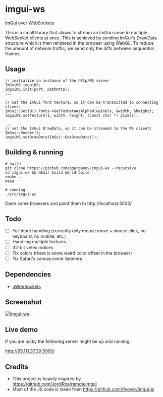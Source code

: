 # imgui-ws

[ImGui](https://github.com/ocornut/imgui) over WebSockets

This is a small library that allows to stream an ImGui scene to multiple WebSocket clients at once. This is achieved by sending ImGui's DrawData structure which is then rendered in the browser using WebGL. To reduce the amount of network traffic, we send only the diffs between sequential frames.

## Usage

```
// initialize an instance of the http/WS server
ImGuiWS imguiWS;
imguiWS.init(port, pathHttp);
...

// set the ImGui font texture, so it can be transmitted to connecting clients
ImGui::GetIO().Fonts->GetTexDataAsAlpha8(&pixels, &width, &height);                                                                                            
imguiWS.setTexture(1, width, height, (const char *) pixels);

...
// set the ImGui DrawData, so it can be streamed to the WS clients
ImGui::Render();
imguiWS.setDrawData(ImGui::GetDrawData());

```

## Building & running

```
# build
git clone https://github.com/ggerganov/imgui-ws --recursive
cd imgui-ws && mkdir build && cd build
cmake ..
make

# running
./src/imgui-ws
```

Open some browsers and point them to http://localhost:5000/

## Todo

- [ ] Full input handling (currently only mouse move + mouse click, no keyboard, no mobile, etc.)
- [ ] Handling multiple textures
- [ ] 32-bit vetex indices
- [ ] Fix colors (there is some weird color offset in the browser)
- [ ] Fix Safari's canvas event listeners

## Dependencies

 - [uWebSockets](https://github.com/uNetworking/uWebSockets)
 
## Screenshot 
 
 <a href="https://i.imgur.com/TVxj8cf.png" target="_blank">![imgui-ws](https://i.imgur.com/TVxj8cf.png)</a>

## Live demo

If you are lucky the following server might be up and running:

http://95.111.37.39:5000/

## Credits
 - This project is heavily inspired by https://github.com/JordiRos/remoteimgui
 - Most of the JS code is taken from https://github.com/flyover/imgui-js
